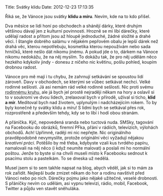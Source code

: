 Title: Svátky klidu
Date: 2012-12-23 17:13:35

Říká se, že Vánoce jsou svátky **klidu a míru**. Nevím, kde na to kdo přišel.

Dva měsíce se lidi honí po obchodech a shánějí dárky, které druhým většinou dávají jen z kulturní povinnosti. Hrozně se mi líbí dárečky, které udělají radost a přitom jsou až hloupě jednoduché, žádné složité a drahé věci. I štangle dobrého salámu v nějakém pepřovém obalu je lepší dárek než drahá věc, kterou nepotřebuju, kosmetika kterou nepoužívám nebo sada hrníčků, které nešlo dát nikomu jinému. A pokud jde o to, dárkem na Vánoce nikomu nedokážu, že na něj myslím. To dokážu tak, že pro něj udělám něco hezkého kdykoliv jindy - donesu z ničeho nic květinu, pošlu pohled, koupím drobnou radost.

Vánoce pro mě mají i tu chybu, že zahrnují setkávání se spoustou lidí zároveň. Davy v obchodech, se kterými se vůbec setkávat nechci. Velké rodinné sešlosti. Já asi nemám rád velké rodinné sešlosti. Nic proti svému <abbr title="Znáte z Google+ pod názvem Family">rodinnému kruhu</abbr>, ale já bych jel prostě nejraději někam na hory a oslavil si to v soukromí ve dvou lidech, zrelaxoval bych v přírodě, užíval si ticho, **klid a mír**. Meditoval bych nad životem, uplynulým i nadcházejícím rokem. To by byly konečně ty svátky klidu a míru! S lidmi bych se setkával přes rok, rozprostřeně a především tehdy, kdy se to líbí i hodí obou stranám.

A přáníčka. Kýč, nepovedená sranda nebo tuctová nuda. SMSky, tagování na Facebooku do obrázků, firemní PFka, přání v rádiích, televizích, výlohách obchodů. Ach! Upřímně, raději mi nic nepřejte. Nic originálního pravděpodobně nevymyslíte, protože originální věci vyžadují nějakou *kreativní práci*. Potěšilo by mě třeba, kdybyste vzali kus tvrdého papíru, namalovali na něj něco (i když neumíte malovat) a poslali mi ho normální poštou. Jenže to byste si na chvíli museli místo k Facebooku sednout k psacímu stolu a pastelkám. To se dneska už nedělá.

Musel jsem si to sem takhle napsat na blog, abych věděl, jak si to mám za rok zařídit. Nejlepší bude zmizet někam do hor a rodinu navštívit před Vánoci nebo po nich. Dárečky pojmu jako nějaké užitečné, veselé drobnosti. S přáníčky nevím co udělám, asi vypnu televizi, rádio, mobil, Facebook, Twitter a půjdu ven stavět sněhuláka.
